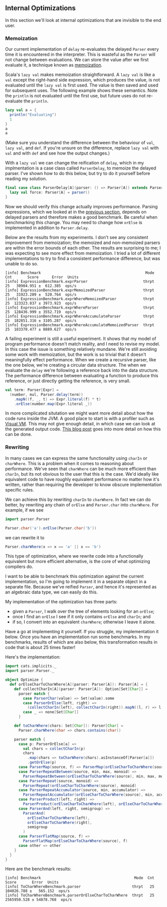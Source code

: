 ## Internal Optimizations

In this section we'll look at internal optimizations that are invisible to the end user.


### Memoization

Our current implementation of `delay` re-evaluates the delayed `Parser` every time it is encountered in the interpreter. This is wasteful as the `Parser` will not change between evaluations. We can store the value after we first evaluate it, a technique known as [memoization](https://en.wikipedia.org/wiki/Memoization). 

Scala's `lazy val` makes memoization straightforward. A `lazy val` is like a `val` except the right-hand side expression, which produces the value, is not evaluated until the `lazy val` is first used. The value is then saved and used for subsequent uses. The following example shows these semantics. Note the `println` is not evaluated until the first use, but future uses do not re-evaluate the `println`.

```scala mdoc
lazy val a = { 
  println("Evaluating")
  1
}
a
a
```

(Make sure you understand the difference between the behaviour of `val`, `lazy val`, and `def`. If you're unsure on the difference, replace `lazy val` with `val` and with `def` and see how the output changes.)

With a `lazy val` we can change the reification of `delay`, which in my implmentation is a case class called `ParserDelay`, to memoize the delayed parser. I've shown how to do this below, but try to do it yourself before reading my solution.

```scala
final case class ParserDelay[A](parser: () => Parser[A]) extends Parser[A] {
  lazy val force: Parser[A] = parser()
}
```

Now we should verify this change actually improves performance. Parsing expressions, which we looked at in the [previous section](../expressions/recursion.md), depends on delayed parsers and therefore makes a good benchmark. Be careful when benchmarking this change. You may need to change how `orElse` is implemented in addition to `Parser.delay`.

Below are the results from my experiments. I don't see any consistent improvement from memoization; the memoized and non-memoized parsers are within the error bounds of each other. The results are surprising to me; I was expecting to see more effect from memoization. I tried a lot of different implementations to try to find a consistent performance difference, but was unable to do so.

```
[info] Benchmark                                               Mode  Cnt       Score      Error  Units
[info] ExpressionBenchmark.exprParser                         thrpt   25   30904.951 ±  612.385  ops/s
[info] ExpressionBenchmark.exprMemoizedParser                 thrpt   25   31923.289 ±  520.764  ops/s
[info] ExpressionBenchmark.exprWhereMemoizedParser            thrpt   25  123323.837 ± 3973.923  ops/s
[info] ExpressionBenchmark.exprWhereParser                    thrpt   25  128436.999 ± 3552.719  ops/s
[info] ExpressionBenchmark.exprWhereAccumulateParser          thrpt   25  182851.316 ± 3105.287  ops/s
[info] ExpressionBenchmark.exprWhereAccumulateMemoizedParser  thrpt   25  183370.477 ± 8889.627  ops/s
```

A failing experiment is still a useful experiment. It shows that my model of program performance doesn't match reality, and I need to revise my model. In this case the issue is something relatively mundane. We're still avoiding some work with memoization, but the work is so trivial that it doesn't meaningfully effect performance. When we create a recursive parser, like the one below, we're creating a circular data structure. The when we evaluate the `delay` we're following a reference back into the data structure. The performance difference between evaluating a function to produce this reference, or just directly getting the reference, is very small.

```scala
val term: Parser[Expr] =
  (number, mul, Parser.delay(term))
    .mapN((f, _, t) => Expr.literal(f) * t)
    .orElse(number.map(Expr.literal _))
```

In more complicated situtation we might want more detail about how the code runs inside the JVM. A good place to start is with a profiler such as [Visual VM](https://visualvm.github.io/index.html). This may not give enough detail, in which case we can look at the generated output code. [This blog post](https://www.beyondjava.net/show-assembly-code-generated-jvm) goes into more detail on how this can be done.


### Rewriting

In many cases we can express the same functionality using  `charIn` or `charWhere`. This is a problem when it comes to reasoning about performance. We've seen that `charWhere` can be much more efficient than `charIn`, but its not obvious to the user that this is the case. We'd ideally like equivalent code to have roughly equivalent performance no matter how it's written, rather than requiring the developer to know obscure implementation specific rules.

We can achieve this by rewriting `charIn` to `charWhere`. In fact we can do better, by rewriting any chain of `orElse` and `Parser.char` into `charWhere`. For example, if we see

```scala mdoc:invisible
import parser.Parser
```
```scala mdoc:silent
Parser.char('a').orElse(Parser.char('b'))
```
we can rewrite it to

```scala mdoc:silent
Parser.charWhere(x => x == 'a' || x == 'b')
```

This type of optimization, where we rewrite code into a functionally equivalent but more efficient alternative, is the core of what optimizing compilers do.


I want to be able to benchmark this optimization against the current implementation, so I'm going to implement it in a separate object in a separate file. Because we've reified `Parser`, and hence it's represented as an algebraic data type, we can easily do this. 

My implementation of the optimization has three parts:

- given a `Parser`, I walk over the tree of elements looking for an `orElse`;
- once I find an `orElse` I see if it only contains `orElse` and `charIn`; and
- if so, I convert into an equivalent `charWhere`; otherwise I leave it alone.

Have a go at implementing it yourself. If you struggle, my implementation it below. Once you have an implementation run some benchmarks. In my benchmarks, results of which are also below, this transformation results in code that is about 25 times faster!

Here's the implementation:

```scala mdoc:silent
import cats.implicits._
import parser.Parser._

object Optimize {
  def orElseCharToCharWhere[A](parser: Parser[A]): Parser[A] = {
    def collectCharIn[A](parser: Parser[A]): Option[Set[Char]] =
      parser match {
        case ParserChar(value) => Set(value).some
        case ParserOrElse(left, right) =>
          (collectCharIn(left), collectCharIn(right)).mapN((l, r) => l ++ r)
        case _ => none[Set[Char]]
      }

    def toCharWhere(chars: Set[Char]): Parser[Char] =
      Parser.charWhere(char => chars.contains(char))

    parser match {
      case p: ParserOrElse[a] =>
        val chars = collectCharIn(p)
        chars
          .map(chars => toCharWhere(chars).asInstanceOf[Parser[a]])
          .getOrElse(p)
      case ParserMap(source, f) => ParserMap(orElseCharToCharWhere(source), f)
      case ParserRepeatBetween(source, min, max, monoid) =>
        ParserRepeatBetween(orElseCharToCharWhere(source), min, max, monoid)
      case ParserRepeat(source, monoid) =>
        ParserRepeat(orElseCharToCharWhere(source), monoid)
      case ParserRepeatAccumulator(source, min, accumulator) =>
        ParserRepeatAccumulator(orElseCharToCharWhere(source), min, accumulator)
      case ParserProduct(left, right) =>
        ParserProduct(orElseCharToCharWhere(left), orElseCharToCharWhere(right))
      case ParserAnd(left, right, semigroup) =>
        ParserAnd(
          orElseCharToCharWhere(left),
          orElseCharToCharWhere(right),
          semigroup
        )
      case ParserFlatMap(source, f) =>
        ParserFlatMap(orElseCharToCharWhere(source), f)
      case other => other
    }
  }
}
```

Here are the benchmark results:

```
[info] Benchmark                                          Mode  Cnt        Score       Error  Units
[info] ToCharWhereBenchmark.parser                       thrpt   25   104026.788 ±   565.152  ops/s
[info] ToCharWhereBenchmark.parserOrElseCharToCharWhere  thrpt   25  2565950.528 ± 54878.768  ops/s
```
